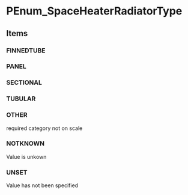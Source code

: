 # PEnum_SpaceHeaterRadiatorType

## Items

### FINNEDTUBE


### PANEL


### SECTIONAL


### TUBULAR


### OTHER
required category not on scale

### NOTKNOWN
Value is unkown

### UNSET
Value has not been specified
